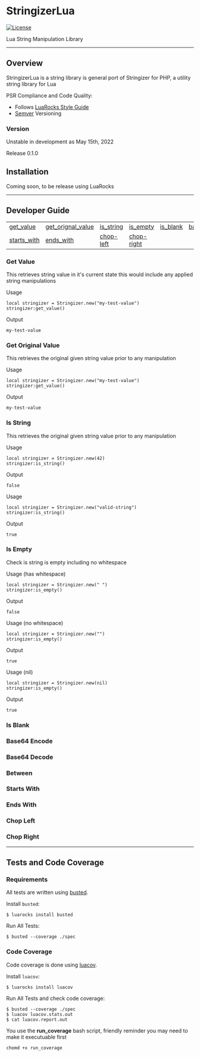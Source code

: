 # StringizerLua

[![License](http://img.shields.io/badge/License-MIT-brightgreen.svg)](LICENSE.md)

Lua String Manipulation Library

---

## Overview

StringizerLua is a string library is general port of Stringizer for PHP, a utility string library for Lua

PSR Compliance and Code Quality:
* Follows [LuaRocks Style Guide](https://github.com/luarocks/lua-style-guide)
* [Semver](http://semver.org/) Versioning


### Version
Unstable in development as May 15th, 2022

Release 0.1.0

## Installation
Coming soon, to be release using LuaRocks

---

## Developer Guide

<table>
    <tr>
        <td><a href="#get-value">get_value</a></td>
        <td><a href="#get-original-value">get_orignal_value</a></td>
        <td><a href="#is-string">is_string</a></td>
        <td><a href="#is-empty">is_empty</a></td>
        <td><a href="#is-blank">is_blank</a></td>
        <td><a href="#base64-encode">base64_encode</a></td>
        <td><a href="#base64-decode">base64_decode</a></td>
        <td><a href="#between">between</a></td>
    </tr>
      <tr>
        <td><a href="#starts-with">starts_with</a></td>
        <td><a href="#ends-with">ends_with</a></td>
        <td><a href="#chop-left">chop-left</a></td>
        <td><a href="#chop-right">chop-right</a></td>
        <td><a href="#"></a></td>
        <td><a href="#"></a></td>
        <td><a href="#"></a></td>
        <td><a href="#b"></a></td>
    </tr>
</table>  

### Get Value
This retrieves string value in it's current state this would include any applied string manipulations

Usage
```
local stringizer = Stringizer.new("my-test-value") 
stringizer:get_value() 
```
Output
```
my-test-value
```
### Get Original Value
This retrieves the original given string value prior to any manipulation

Usage
```
local stringizer = Stringizer.new("my-test-value") 
stringizer:get_value() 
```
Output
```
my-test-value
```

### Is String
This retrieves the original given string value prior to any manipulation

Usage
```
local stringizer = Stringizer.new(42) 
stringizer:is_string()
```
Output
```
false
```

Usage
```
local stringizer = Stringizer.new("valid-string") 
stringizer:is_string()
```
Output
```
true
```

### Is Empty
Check is string is empty including no whitespace

Usage (has whitespace)
```
local stringizer = Stringizer.new(" ") 
stringizer:is_empty()
```
Output
```
false
```

Usage (no whitespace)
```
local stringizer = Stringizer.new("") 
stringizer:is_empty()
```
Output
```
true
```

Usage (nil)
```
local stringizer = Stringizer.new(nil) 
stringizer:is_empty()
```
Output
```
true
```

### Is Blank

### Base64 Encode

### Base64 Decode

### Between

### Starts With

### Ends With

### Chop Left

### Chop Right

---

## Tests and Code Coverage

### Requirements

All tests are written using [busted](http://olivinelabs.com/busted/ "Busted home page").

Install `busted`:

	$ luarocks install busted

Run All Tests:

	$ busted --coverage ./spec

### Code Coverage

Code coverage is done using [luacov](http://luacov.luaforge.net/).

Install `luacov`:

	$ luarocks install luacov

Run All Tests and check code coverage:

	$ busted --coverage ./spec
	$ luacov luacov.stats.out
	$ cat luacov.report.out
    
You use the **run_coverage** bash script, friendly reminder you may need to make it executuable first
```
chomd +x run_coverage
```
